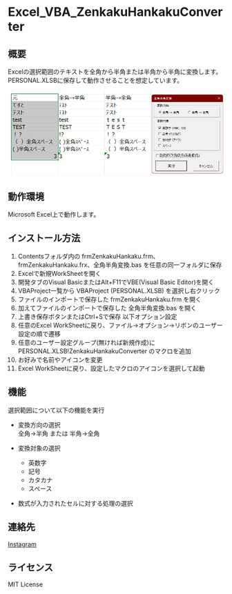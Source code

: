 # Excel_VBA_ZenkakuHankakuConverter

## 概要
Excelの選択範囲のテキストを全角から半角または半角から半角に変換します。  
PERSONAL.XLSBに保存して動作させることを想定しています。  

<img src="image_zenhancon.png" alt="イメージ画面" width="600">

## 動作環境
Microsoft Excel上で動作します。  

## インストール方法
1. Contentsフォルダ内の frmZenkakuHankaku.frm、frmZenkakuHankaku.frx、全角半角変換.bas を任意の同一フォルダに保存
2. Excelで新規WorkSheetを開く
3. 開発タブのVisual BasicまたはAlt+F11でVBE(Visual Basic Editor)を開く
4. VBAProject一覧から VBAProject (PERSONAL.XLSB) を選択し右クリック
5. ファイルのインポートで保存した frmZenkakuHankaku.frm を開く
6. 加えてファイルのインポートで保存した 全角半角変換.bas を開く
7. 上書き保存ボタンまたはCtrl+Sで保存
以下オプション設定  
8. 任意のExcel WorkSheetに戻り、ファイル→オプション→リボンのユーザー設定の順で遷移
9. 任意のユーザー設定グループ(無ければ新規作成)に PERSONAL.XLSB!ZenkakuHankakuConverter のマクロを追加
10. お好みで名前やアイコンを変更
11. Excel WorkSheetに戻り、設定したマクロのアイコンを選択して起動

## 機能
選択範囲について以下の機能を実行

* 変換方向の選択  
  全角→半角 または 半角→全角  

* 変換対象の選択  
  * 英数字  
  * 記号    
  * カタカナ  
  * スペース  

* 数式が入力されたセルに対する処理の選択  

## 連絡先
[Instagram](https://www.instagram.com/nattotoasto?igsh=NWNtdHhnY3A4NDQ0 "nattotoasto")

## ライセンス
MIT License
